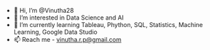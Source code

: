 - 👋 Hi, I’m @Vinutha28
- 👀 I’m interested in Data Science and AI
- 🌱 I’m currently learning Tableau, Phython, SQL, Statistics, Machine Learning, Google Data Studio
- 📫 Reach me - vinutha.r.p@gmail.com
